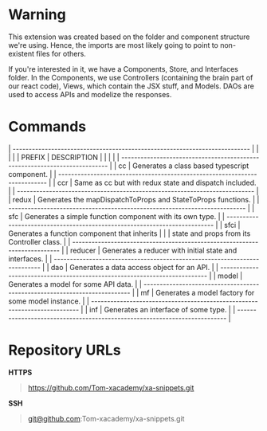 # Warning

This extension was created based on the folder and component structure we're using.
Hence, the imports are most likely going to point to non-existent files for others.

If you're interested in it, we have a Components, Store, and Interfaces folder.
In the Components, we use Controllers (containing the brain part of our react code), Views,
which contain the JSX stuff, and Models. DAOs are used to access APIs and modelize the responses.

# Commands

| -------------------------------------------------------------------------- |
|             |                                                              |
| PREFIX      | DESCRIPTION                                                  |
|             |                                                              |
| -------------------------------------------------------------------------- |
|    cc       | Generates a class based typescript component.                |
| -------------------------------------------------------------------------- |
|    ccr      | Same as cc but with redux state and dispatch included.       |
| -------------------------------------------------------------------------- |
|    redux    | Generates the mapDispatchToProps and StateToProps functions. |
| -------------------------------------------------------------------------- |
|    sfc      | Generates a simple function component with its own type.     |
| -------------------------------------------------------------------------- |
|    sfci     | Generates a function component that inherits                 |
|             | state and props from its Controller class.                   |
| -------------------------------------------------------------------------- |
|    reducer  | Generates a reducer with initial state and interfaces.       |
| -------------------------------------------------------------------------- |
|    dao      | Generates a data access object for an API.                   |
| -------------------------------------------------------------------------- |
|    model    | Generates a model for some API data.                         |
| -------------------------------------------------------------------------- |
|    mf       | Generates a model factory for some model instance.           |
| -------------------------------------------------------------------------- |
|    inf      | Generates an interface of some type.                         |
| -------------------------------------------------------------------------- |

# Repository URLs

**HTTPS**

> https://github.com/Tom-xacademy/xa-snippets.git

**SSH**

> git@github.com:Tom-xacademy/xa-snippets.git
